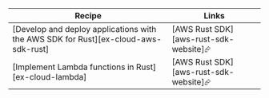 | Recipe | Links |
|--------|--------|
| [Develop and deploy applications with the AWS SDK for Rust][ex-cloud-aws-sdk-rust] | [AWS Rust SDK][aws-rust-sdk-website]⮳ |
| [Implement Lambda functions in Rust][ex-cloud-lambda] | [AWS Rust SDK][aws-rust-sdk-website]⮳ |
